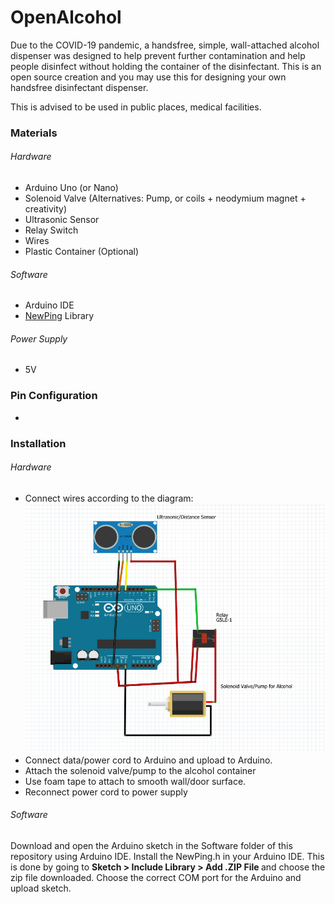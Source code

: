 # OpenAlcohol
Due to the COVID-19 pandemic, a handsfree, simple, wall-attached alcohol dispenser was designed to help prevent further contamination and help people disinfect without holding the container of the disinfectant. This is an open source creation and you may use this for designing your own handsfree disinfectant dispenser.

This is advised to be used in public places, medical facilities.


<h3> Materials </h3>
<h6> Hardware</h6>
<ul>
  <li>Arduino Uno (or Nano)</li>
  <li>Solenoid Valve (Alternatives: Pump, or coils + neodymium magnet + creativity)</li>
  <li>Ultrasonic Sensor</li>
  <li>Relay Switch</li>
  <li>Wires</li>
  <li>Plastic Container (Optional)</li>
</ul>

<h6> Software</h6>
<ul>
  <li>Arduino IDE</li>
  <li><a href="https://bitbucket.org/teckel12/arduino-new-ping/downloads/">NewPing</a> Library</li>
</ul>
<h6> Power Supply</h6>
<ul>
  <li>5V</li>
</ul>
<h3>Pin Configuration</h3>
<ul>
  <li></li>
</ul>
<h3>Installation</h3>
<h6> Hardware</h6>
<ul>
  <li>Connect wires according to the diagram:</li>
  <img src="Hardware/Fritzing Schematics.PNG"/>
  <li>Connect data/power cord to Arduino and upload to Arduino.</li>
  <li>Attach the solenoid valve/pump to the alcohol container</li>
  <li>Use foam tape to attach to smooth wall/door surface.</li>
  <li>Reconnect power cord to power supply</li>
</ul>


<h6> Software</h6>
Download and open the Arduino sketch in the Software folder of this repository using Arduino IDE. Install the NewPing.h in your Arduino IDE. This is done by going to <b>Sketch > Include Library > Add .ZIP File </b> and choose the zip file downloaded. Choose the correct COM port for the Arduino and upload sketch.

